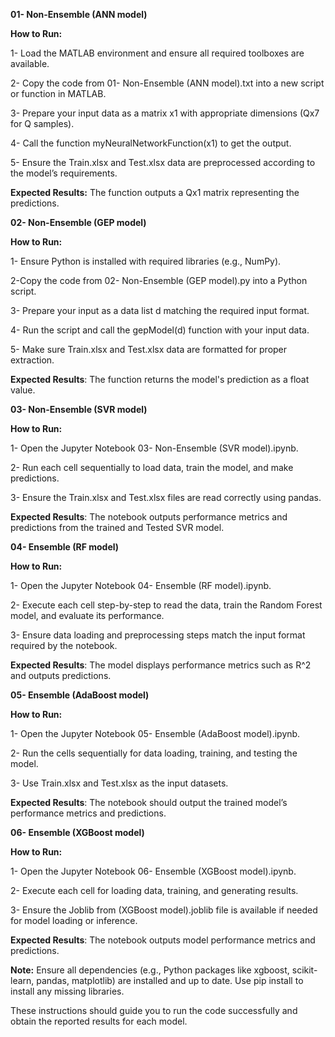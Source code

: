 **01- Non-Ensemble (ANN model)**

**How to Run:**

1- Load the MATLAB environment and ensure all required toolboxes are available.

2- Copy the code from 01- Non-Ensemble (ANN model).txt into a new script or function in MATLAB.

3- Prepare your input data as a matrix x1 with appropriate dimensions (Qx7 for Q samples).

4- Call the function myNeuralNetworkFunction(x1) to get the output.

5- Ensure the Train.xlsx and Test.xlsx data are preprocessed according to the model’s requirements.

**Expected Results:** The function outputs a Qx1 matrix representing the predictions.

**02- Non-Ensemble (GEP model)**

**How to Run:**

1- Ensure Python is installed with required libraries (e.g., NumPy).

2-Copy the code from 02- Non-Ensemble (GEP model).py into a Python script.

3- Prepare your input as a data list d matching the required input format.

4- Run the script and call the gepModel(d) function with your input data.

5- Make sure Train.xlsx and Test.xlsx data are formatted for proper extraction.

**Expected Results**: The function returns the model's prediction as a float value.

**03- Non-Ensemble (SVR model)**

**How to Run:**

1- Open the Jupyter Notebook 03- Non-Ensemble (SVR model).ipynb.

2- Run each cell sequentially to load data, train the model, and make predictions.

3- Ensure the Train.xlsx and Test.xlsx files are read correctly using pandas.

**Expected Results**: The notebook outputs performance metrics and predictions from the trained and Tested SVR model.

**04- Ensemble (RF model)**

**How to Run:**

1- Open the Jupyter Notebook 04- Ensemble (RF model).ipynb.

2- Execute each cell step-by-step to read the data, train the Random Forest model, and evaluate its performance.

3- Ensure data loading and preprocessing steps match the input format required by the notebook.

**Expected Results**: The model displays performance metrics such as R^2 and outputs predictions.

**05- Ensemble (AdaBoost model)**

**How to Run:**

1- Open the Jupyter Notebook 05- Ensemble (AdaBoost model).ipynb.

2- Run the cells sequentially for data loading, training, and testing the model.

3- Use Train.xlsx and Test.xlsx as the input datasets.

**Expected Results**: The notebook should output the trained model’s performance metrics and predictions.

**06- Ensemble (XGBoost model)**

**How to Run:**

1- Open the Jupyter Notebook 06- Ensemble (XGBoost model).ipynb.

2- Execute each cell for loading data, training, and generating results.

3- Ensure the Joblib from (XGBoost model).joblib file is available if needed for model loading or inference.

**Expected Results**: The notebook outputs model performance metrics and predictions.

**Note:** Ensure all dependencies (e.g., Python packages like xgboost, scikit-learn, pandas, matplotlib) are installed and up to date. Use pip install <package> to install any missing libraries.

These instructions should guide you to run the code successfully and obtain the reported results for each model.
